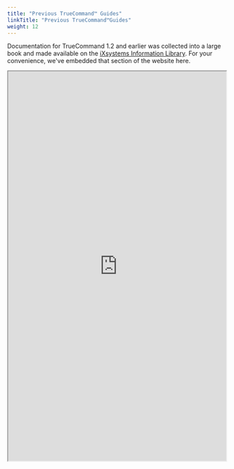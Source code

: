 ```yaml
---
title: "Previous TrueCommand™ Guides"
linkTitle: "Previous TrueCommand™Guides"
weight: 12
---
```


Documentation for TrueCommand 1.2 and earlier was collected into a large book and made available on the [iXsystems Information Library](https://www.ixsystems.com/blog/knowledgebase_category/truecommand/).
For your convenience, we've embedded that section of the website here.

<iframe src="https://ixsystems.com/documentation/truecommand" width="100%" height="900"></iframe>
